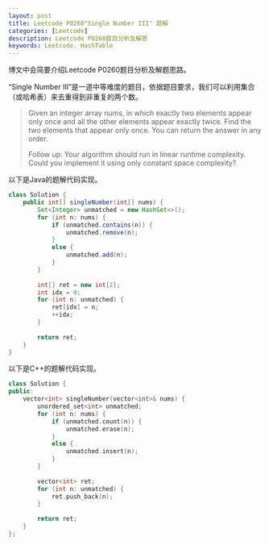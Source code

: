 ```yaml
---
layout: post
title: Leetcode P0260"Single Number III" 题解
categories: [Leetcode]
description: Leetcode P0260题目分析及解答
keywords: Leetcode, HashTable
---
```


博文中会简要介绍Leetcode P0260题目分析及解题思路。

“Single Number III”是一道中等难度的题目，依据题目要求，我们可以利用集合（或哈希表）来去重得到非重复的两个数。

> Given an integer array nums, in which exactly two elements appear only once and all the other elements appear exactly twice. Find the two elements that appear only once. You can return the answer in any order.
> 
> Follow up: Your algorithm should run in linear runtime complexity. Could you implement it using only constant space complexity?

以下是Java的题解代码实现。
```java
class Solution {
    public int[] singleNumber(int[] nums) {
        Set<Integer> unmatched = new HashSet<>();
        for (int n: nums) {
            if (unmatched.contains(n)) {
                unmatched.remove(n);
            }
            else {
                unmatched.add(n);
            }
        }
        
        int[] ret = new int[2];
        int idx = 0;
        for (int n: unmatched) {
            ret[idx] = n;
            ++idx;
        }
        
        return ret;
    }
}
```

以下是C++的题解代码实现。
```cpp
class Solution {
public:
    vector<int> singleNumber(vector<int>& nums) {
        unordered_set<int> unmatched;
        for (int n: nums) {
            if (unmatched.count(n)) {
                unmatched.erase(n);
            }
            else {
                unmatched.insert(n);
            }
        }
        
        vector<int> ret;
        for (int n: unmatched) {
            ret.push_back(n);
        }
        
        return ret;
    }
};
```